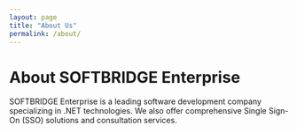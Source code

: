 ```yaml
---
layout: page
title: "About Us"
permalink: /about/
---
```


# About SOFTBRIDGE Enterprise

SOFTBRIDGE Enterprise is a leading software development company specializing in .NET technologies. We also offer comprehensive Single Sign-On (SSO) solutions and consultation services.
